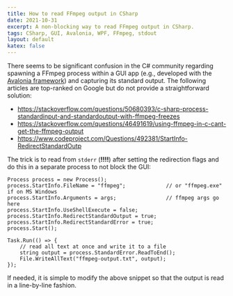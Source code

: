 ```yaml
---
title: How to read FFmpeg output in CSharp
date: 2021-10-31
excerpt: A non-blocking way to read FFmpeg output in CSharp.
tags: CSharp, GUI, Avalonia, WPF, FFmpeg, stdout
layout: default
katex: false
---
```


There seems to be significant confusion in the C\# community regarding spawning a FFmpeg process within a GUI app (e.g., developed with the [Avalonia framework](https://github.com/AvaloniaUI/Avalonia)) and capturing its standard output.
The following articles are top-ranked on Google but do not provide a straightforward solution:

* <https://stackoverflow.com/questions/50680393/c-sharp-process-standardinput-and-standardoutput-with-ffmpeg-freezes>
* <https://stackoverflow.com/questions/46491619/using-ffmpeg-in-c-cant-get-the-ffmpeg-output>
* <https://www.codeproject.com/Questions/492381/StartInfo-RedirectStandardOutp>

The trick is to read from `stderr` (**!!!!**) after setting the redirection flags and do this in a separate process to not block the GUI:

```
Process process = new Process();
process.StartInfo.FileName = "ffmpeg";             // or "ffmpeg.exe" if on MS Windows
process.StartInfo.Arguments = args;                // ffmpeg args go here
process.StartInfo.UseShellExecute = false;
process.StartInfo.RedirectStandardOutput = true;
process.StartInfo.RedirectStandardError = true;
process.Start();

Task.Run(() => {
	// read all text at once and write it to a file
	string output = process.StandardError.ReadToEnd();
	File.WriteAllText("ffmpeg-output.txt", output);
});
```

If needed, it is simple to modify the above snippet so that the output is read in a line-by-line fashion.
